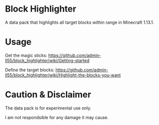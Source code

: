 # Block Highlighter
A data pack that highlights all target blocks within range in Minecraft 1.13.1.

# Usage
Get the magic sticks:
https://github.com/admin-ll55/block_highlighter/wiki/Getting-started

Define the target blocks:
https://github.com/admin-ll55/block_highlighter/wiki/Highlight-the-blocks-you-want

# Caution & Disclaimer
The data pack is for experimental use only.

I am not respondsible for any damage it may cause.

